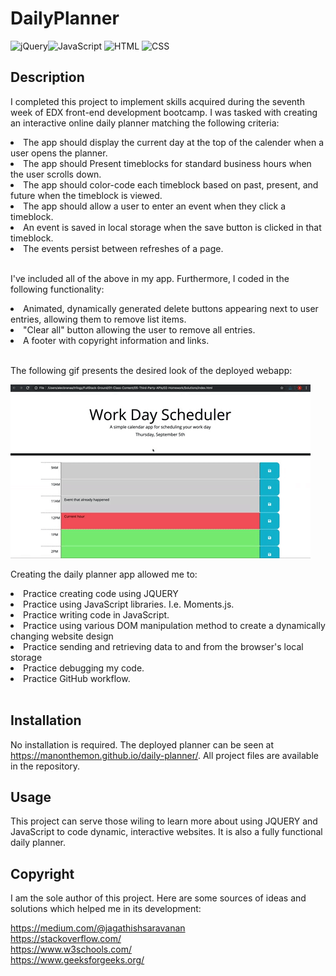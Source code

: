 # DailyPlanner
![jQuery](https://img.shields.io/badge/jquery-%230769AD.svg?style=for-the-badge&logo=jquery&logoColor=white)![JavaScript](https://img.shields.io/badge/JavaScript-323330?style=for-the-badge&logo=javascript&logoColor=F7DF1E)
![HTML](https://img.shields.io/badge/HTML5-E34F26?style=for-the-badge&logo=html5&logoColor=white) ![CSS](https://img.shields.io/badge/CSS3-1572B6?style=for-the-badge&logo=css3&logoColor=white)

## Description

I completed this project to implement skills acquired during the seventh week of EDX front-end development bootcamp. I was tasked with creating an interactive online daily planner matching the following criteria:

<li>The app should display the current day at the top of the calender when a user opens the planner.</li>
 
<li>The app should Present timeblocks for standard business hours when the user scrolls down.</li>
 
<li>The app should color-code each timeblock based on past, present, and future when the timeblock is viewed.</li>
 
<li>The app should allow a user to enter an event when they click a timeblock.</li>

<li>An event is saved in local storage when the save button is clicked in that timeblock.</li>

<li>The events persist between refreshes of a page.</li><br>

I've included all of the above in my app. Furthermore, I coded in the following functionality:

<li>Animated, dynamically generated delete buttons appearing next to user entries, allowing them to remove list items. </li>

<li>"Clear all" button allowing the user to remove all entries.</li>

<li>A footer with copyright information and links.</li><br>

 The following gif presents the desired look of the deployed webapp:

![Animation of the daily-planner app](./assets/images/daily-planner-demo.gif)

Creating the daily planner app allowed me to:


 <li>Practice creating code using JQUERY</li>
 <li>Practice using JavaScript libraries. I.e. Moments.js.</li>
 <li>Practice writing code in JavaScript.</li>
 <li>Practice using various DOM manipulation method to create a dynamically changing website design </li>
 <li>Practice sending and retrieving data to and from the browser's local storage</li>
 <li>Practice debugging my code.</li>
 <li>Practice GitHub workflow.</li><br>

## Installation

No installation is required. The deployed planner can be seen at https://manonthemon.github.io/daily-planner/. All project files are available in the repository. <br>

## Usage

This project can serve those wiling to learn more about using JQUERY and JavaScript to code dynamic, interactive websites. It is also a fully functional daily planner.

## Copyright

I am the sole author of this project. Here are some sources of ideas and solutions which helped me in its development:

https://medium.com/@jagathishsaravanan<br>
https://stackoverflow.com/<br>
https://www.w3schools.com/<br>
https://www.geeksforgeeks.org/<br>
